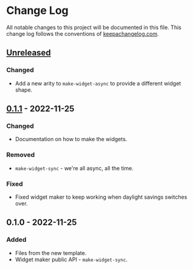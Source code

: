 # Change Log
All notable changes to this project will be documented in this file. This change log follows the conventions of [keepachangelog.com](http://keepachangelog.com/).

## [Unreleased]
### Changed
- Add a new arity to `make-widget-async` to provide a different widget shape.

## [0.1.1] - 2022-11-25
### Changed
- Documentation on how to make the widgets.

### Removed
- `make-widget-sync` - we're all async, all the time.

### Fixed
- Fixed widget maker to keep working when daylight savings switches over.

## 0.1.0 - 2022-11-25
### Added
- Files from the new template.
- Widget maker public API - `make-widget-sync`.

[Unreleased]: https://github.com/your-name/lr2_clj/compare/0.1.1...HEAD
[0.1.1]: https://github.com/your-name/lr2_clj/compare/0.1.0...0.1.1
